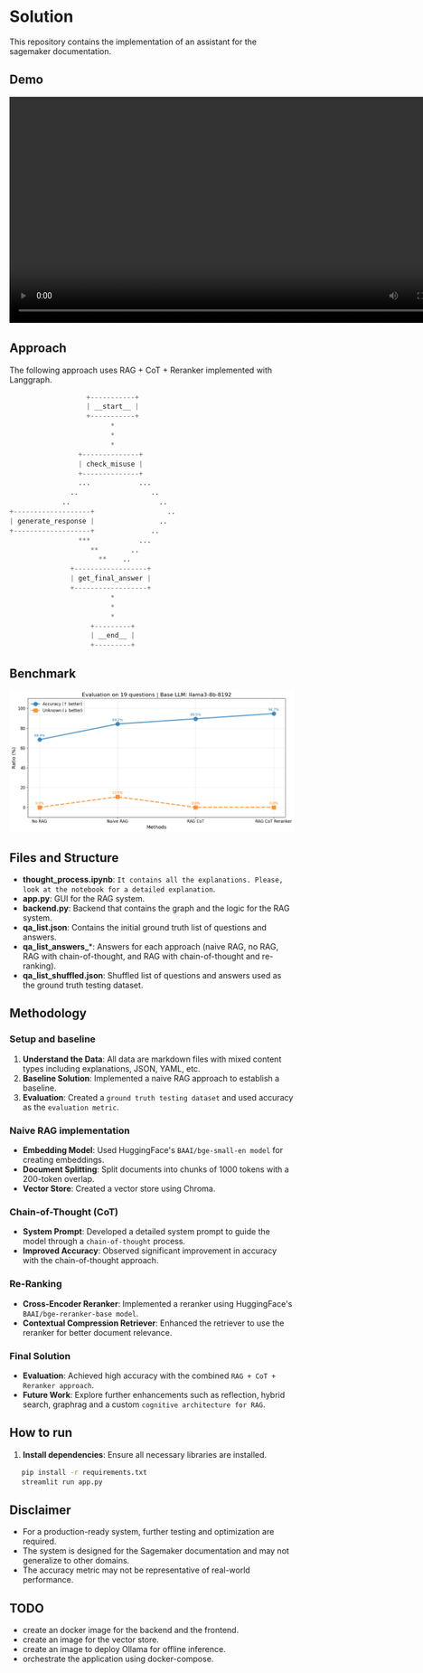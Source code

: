 # Solution

This repository contains the implementation of an assistant  for the sagemaker documentation.

## Demo

<video width="800" controls>
  <source src="img/app.mp4" type="video/mp4">
  Your browser does not support the video tag.
</video>

## Approach

The following approach uses RAG + CoT + Reranker implemented with Langgraph.

```python
                   +-----------+          
                   | __start__ |          
                   +-----------+          
                         *                
                         *                
                         *                
                 +--------------+         
                 | check_misuse |         
                 +--------------+         
                 ...            ...       
               ..                  ..     
             ..                      ..   
+-------------------+                  .. 
| generate_response |                ..   
+-------------------+              ..     
                 ***            ...       
                    **        ..          
                      **    ..            
               +------------------+       
               | get_final_answer |       
               +------------------+       
                         *                
                         *                
                         *                
                    +---------+           
                    | __end__ |           
                    +---------+           

```

## Benchmark

![Final RAG](img/benchmark.png)

## Files and Structure

- **thought_process.ipynb**: `It contains all the explanations. Please, look at the notebook for a detailed explanation`.
- **app.py**: GUI for the RAG system.
- **backend.py**: Backend that contains the graph and the logic for the RAG system.
- **qa_list.json**: Contains the initial ground truth list of questions and answers.
- **qa_list_answers_***: Answers for each approach (naive RAG, no RAG, RAG with chain-of-thought, and RAG with chain-of-thought and re-ranking).
- **qa_list_shuffled.json**: Shuffled list of questions and answers used as the ground truth testing dataset.



## Methodology 

### Setup and baseline

1. **Understand the Data**: All data are markdown files with mixed content types including explanations, JSON, YAML, etc.
2. **Baseline Solution**: Implemented a naive RAG approach to establish a baseline.
3. **Evaluation**: Created a `ground truth testing dataset` and used accuracy as the `evaluation metric`.

### Naive RAG implementation

- **Embedding Model**: Used HuggingFace's `BAAI/bge-small-en model` for creating embeddings.
- **Document Splitting**: Split documents into chunks of 1000 tokens with a 200-token overlap.
- **Vector Store**: Created a vector store using Chroma.

### Chain-of-Thought (CoT) 

- **System Prompt**: Developed a detailed system prompt to guide the model through a `chain-of-thought` process.
- **Improved Accuracy**: Observed significant improvement in accuracy with the chain-of-thought approach.

### Re-Ranking 

- **Cross-Encoder Reranker**: Implemented a reranker using HuggingFace's `BAAI/bge-reranker-base model`.
- **Contextual Compression Retriever**: Enhanced the retriever to use the reranker for better document relevance.

### Final Solution

- **Evaluation**: Achieved high accuracy with the combined `RAG + CoT + Reranker approach`.
- **Future Work**: Explore further enhancements such as reflection, hybrid search, graphrag and a custom `cognitive architecture for RAG`.

## How to run

1. **Install dependencies**: Ensure all necessary libraries are installed.
```sh
   pip install -r requirements.txt
   streamlit run app.py
```

## Disclaimer

- For a production-ready system, further testing and optimization are required.
- The system is designed for the Sagemaker documentation and may not generalize to other domains.
- The accuracy metric may not be representative of real-world performance.

## TODO

- create an docker image for the backend and the frontend.
- create an image for the vector store.
- create an image to deploy Ollama for offline inference.
- orchestrate the application using docker-compose.
